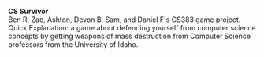 <b>CS Survivor</b>  
Ben R, Zac, Ashton, Devon B, Sam, and Daniel F's CS383 game project.  
Quick Explanation: a game about defending yourself from computer science concepts by getting weapons of mass destruction from Computer Science professors from the University of Idaho..
